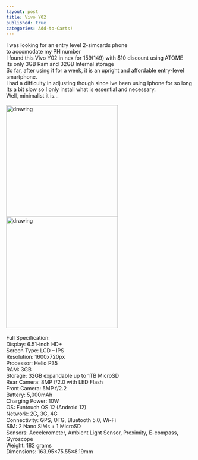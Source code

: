 ```yaml
---
layout: post
title: Vivo Y02
published: true
categories: Add-to-Carts!
---
```

I was looking for an entry level 2-simcards phone
<br>
to accomodate my PH number
<br>
I found this Vivo Y02 in nex for $159 ($149) with $10 discount using ATOME
<br>
Its only 3GB Ram and 32GB Internal storage
<br>
So far, after using it for a week, it is an upright and affordable entry-level smartphone.
<br>
I had a difficulty in adjusting though since Ive been using Iphone for so long
<br>
Its a bit slow so I only install what is essential and necessary.
<br>
Well, minimalist it is...
<br>
<br>
<img src="https://drive.google.com/uc?export=view&id=1hJ6ZNme7xGwenxbC7PSek_xK0SPbkhaP" alt="drawing" width="300"/>
<img src="https://drive.google.com/uc?export=view&id=1Qemec22dEAexEGOrVCJtrqqR8Cfh83-l" alt="drawing" width="300"/>
<br>
<br>
Full Specification:
<br>
Display: 6.51-inch HD+
<br>
Screen Type: LCD – IPS
<br>
Resolution: 1600x720px
<br>
Processor: Helio P35
<br>
RAM: 3GB
<br>
Storage: 32GB expandable up to 1TB MicroSD
<br>
Rear Camera: 8MP f/2.0 with LED Flash
<br>
Front Camera: 5MP f/2.2
<br>
Battery: 5,000mAh
<br>
Charging Power: 10W
<br>
OS: Funtouch OS 12 (Android 12)
<br>
Network: 2G, 3G, 4G
<br>
Connectivity: GPS, OTG, Bluetooth 5.0, Wi-Fi
<br>
SIM: 2 Nano SIMs + 1 MicroSD
<br>
Sensors: Accelerometer, Ambient Light Sensor, Proximity, E-compass, Gyroscope
<br>
Weight: 182 grams
<br>
Dimensions: 163.95×75.55×8.19mm
